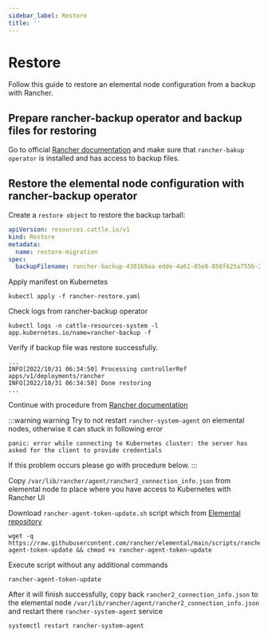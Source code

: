 ```yaml
---
sidebar_label: Restore
title: ''
---
```


# Restore

Follow this guide to restore an elemental node configuration from a backup with Rancher.

## Prepare rancher-backup operator and backup files for restoring

Go to official [Rancher documentation](https://docs.ranchermanager.rancher.io/how-to-guides/new-user-guides/backup-restore-and-disaster-recovery/restore-rancher) and make sure that `rancher-bakup operator` is installed and has access to backup files.

## Restore the elemental node configuration with rancher-backup operator

Create a `restore object` to restore the backup tarball:

```yaml showLineNumbers
apiVersion: resources.cattle.io/v1
kind: Restore
metadata:
  name: restore-migration
spec:
  backupFilename: rancher-backup-430169aa-edde-4a61-85e8-858f625a755b-2022-10-17T05-15-00Z.tar.gz
```

Apply manifest on Kubernetes

```shell showLineNumbers
kubectl apply -f rancher-restore.yaml
```

Check logs from rancher-backup operator

```shell showLineNumbers
kubectl logs -n cattle-resources-system -l app.kubernetes.io/name=rancher-backup -f
```

Verify if backup file was restore successfully.

```shell showLineNumbers
...
INFO[2022/10/31 06:34:50] Processing controllerRef apps/v1/deployments/rancher 
INFO[2022/10/31 06:34:50] Done restoring
...
```

Continue with procedure from [Rancher documentation](https://docs.ranchermanager.rancher.io/how-to-guides/new-user-guides/backup-restore-and-disaster-recovery/migrate-rancher-to-new-cluster)

:::warning warning
Try to not restart `rancher-system-agent` on elemental nodes, otherwise it can stuck in following error

`panic: error while connecting to Kubernetes cluster: the server has asked for the client to provide credentials`

If this problem occurs please go with procedure below.
:::

Copy `/var/lib/rancher/agent/rancher2_connection_info.json` from elemental node to place where you have access to Kubernetes with Rancher UI

Download `rancher-agent-token-update.sh` script which from [Elemental repository](https://github.com/rancher/elemental)

```shell showLineNumbers
wget -q https://raw.githubusercontent.com/rancher/elemental/main/scripts/rancher-agent-token-update && chmod +x rancher-agent-token-update
```

Execute script without any additional commands

```shell showLineNumbers
rancher-agent-token-update
```

After it will finish successfully, copy back `rancher2_connection_info.json` to the elemental node 
`/var/lib/rancher/agent/rancher2_connection_info.json` and restart there `rancher-system-agent` service

```shell showLineNumbers
systemctl restart rancher-system-agent
```
